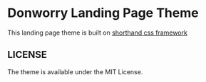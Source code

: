 # Donworry Landing Page Theme

This landing page theme is built on [shorthand css framework](https://github.com/shorthandcss/shorthand)

## LICENSE

The theme is available under the MIT License.
